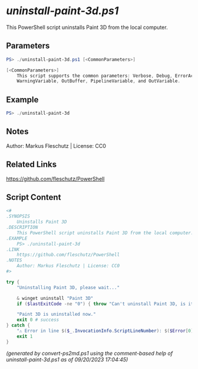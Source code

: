 *uninstall-paint-3d.ps1*
================

This PowerShell script uninstalls Paint 3D from the local computer.

Parameters
----------
```powershell
PS> ./uninstall-paint-3d.ps1 [<CommonParameters>]

[<CommonParameters>]
    This script supports the common parameters: Verbose, Debug, ErrorAction, ErrorVariable, WarningAction, 
    WarningVariable, OutBuffer, PipelineVariable, and OutVariable.
```

Example
-------
```powershell
PS> ./uninstall-paint-3d

```

Notes
-----
Author: Markus Fleschutz | License: CC0

Related Links
-------------
https://github.com/fleschutz/PowerShell

Script Content
--------------
```powershell
<#
.SYNOPSIS
	Uninstalls Paint 3D
.DESCRIPTION
	This PowerShell script uninstalls Paint 3D from the local computer.
.EXAMPLE
	PS> ./uninstall-paint-3d
.LINK
	https://github.com/fleschutz/PowerShell
.NOTES
	Author: Markus Fleschutz | License: CC0
#>

try {
	"Uninstalling Paint 3D, please wait..."

	& winget uninstall "Paint 3D"
	if ($lastExitCode -ne "0") { throw "Can't uninstall Paint 3D, is it installed?" }

	"Paint 3D is uninstalled now."
	exit 0 # success
} catch {
	"⚠️ Error in line $($_.InvocationInfo.ScriptLineNumber): $($Error[0])"
	exit 1
}
```

*(generated by convert-ps2md.ps1 using the comment-based help of uninstall-paint-3d.ps1 as of 09/20/2023 17:04:45)*
